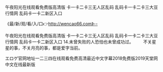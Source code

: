 午夜阳光在线观看免费版高清版
卡一卡二卡三无人区乱码
乱码卡一卡二卡三大豆行情网
乱码卡一卡二新区入口


《最/新/观/看/入/口👉http://wencao66.com》--

午夜阳光在线观看免费版高清版
卡一卡二卡三无人区乱码
乱码卡一卡二卡三大豆行情网
乱码卡一卡二新区入口
	14.未曾失败的人恐怕也未曾成功过。
　　不关星星的事，不关月亮的事，都是爱字当前。





エロゲ官网地址一二三四在线观看免费高清最近中文字幕2018免费版2019天堂网中文在线最新版
